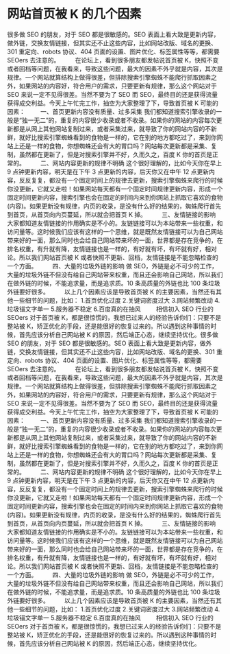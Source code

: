 # 网站首页被 K 的几个因素

很多做 SEO 的朋友，对于 SEO 都是很敏感的。SEO 表面上看大致是更新内容，做外链，交换友情链接，但其实还不止这些内容，比如网站改版、域名的更换、301 重定向、robots 协议、404 页面的设置、图片优化、标签属性等等，都需要 SEOers 去注意的。
　　
在论坛上，看到很多朋友都发帖说首页被 K，快照不变或者回档等问题，在我看来，导致这些问题，最大的因素不外乎就是内容，其次是规律。一个网站就算结构上做得很差，但排除搜索引擎蜘蛛不能爬行抓取因素之外，如果网站的内容好，符合用户的需求，只要更新有规律，那么这个网站对于 SEO 来说一定不见得很差。当然不要为了 SEO 而 SEO，最终目的还是获得流量获得成交利益。今天上午忙完工作，抽空为大家整理了下，导致首页被 K 可能的因素：
　　
一、首页更新内容没有质量、过多采集
我们都知道搜索引擎收录的一般是“独一无二”的，重复的内容很少收录或者不收录。如果你的网站的内容每次更新都是从网上其他网站复制过来，或者采集过来，就导致了你的网站内容的不新鲜，就好比搜索引擎蜘蛛看到的食物是一样的，它在别的地方都吃过了，来到你网站上还是一样的食物，你想蜘蛛还会有大的胃口吗？网站每次更新都是采集、复制，虽然都在更新了，但是对搜索引擎并不好，久而久之，百度 K 你的首页是正常的。
　　
二、网站内容更新的规律不明确
这个很好理解的，比如今天你在早上 9 点钟更新内容，明天是在下午 3 点更新的内容，后天你又在中午 12 点更新内容，反反复复，都没有一个固定时间上的规律去更新，搜索引擎蜘蛛来爬行的时候你没更新，它就又走啦！如果网站每天都有一个固定时间规律更新内容，形成一个固定时间更新内容，搜索引擎也会在固定的时间内来到你网站上抓取它喜欢的食物(内容)。如果更新没有规律，内页的收录，是没有什么好的结果的，蜘蛛爬行首先到首页，从首页向内页蔓延，所以就会把首页 K 掉。
　　
三、友情链接的影响
大家都知道友情链接的作用确实是不小的。友链链接可以为本站带来一些权重，和访问量等。这时候我们应该有这样的一个思维，就是既然友情链接可以为自己网站带来好的一面，那么同时也会给自己网站带来坏的一面，世界都是存在竞争的，在排名权重，有升就有降，友情链接也是一样的，有好就有坏，有坏就有好，相对论。所以我们网站首页被 K 或者快照不更新、回档，友情链接是不能忽略检查的一个方面。
　　
四、大量的垃圾外链的影响
做 SEO，外链是必不可少的工作，大量的垃圾外链不但没有给自己网站带来权重，而且还会影响自己网站，所以我们在做外链的时候，不能追求量，而是追求质。10 条高质量的外链也比 100 条垃圾外链要好很多。
　　
以上几个因素应该是导致首页被 K 的主要因素，当然还有其他一些细节的问题，比如：
1.首页优化过度
2.关键词密度过大
3.网站频繁改动
4.垃圾锚文字单一
5.服务器不稳定
6.百度真的在抽风
　　
相信初入 SEO 行业的 SEOers 对于首页被 K，都是很惊慌的，我想已过来人的经验告诉你们：只要不是整站被 K，矫正优化的手段，还是能很好的恢复过来的。所以遇到这种事情的时候，首先应该分析自己网站被 K 的原因，然后端正心态，继续坚持优化。很多做 SEO 的朋友，对于 SEO 都是很敏感的。SEO 表面上看大致是更新内容，做外链，交换友情链接，但其实还不止这些内容，比如网站改版、域名的更换、301 重定向、robots 协议、404 页面的设置、图片优化、标签属性等等，都需要 SEOers 去注意的。
　　
在论坛上，看到很多朋友都发帖说首页被 K，快照不变或者回档等问题，在我看来，导致这些问题，最大的因素不外乎就是内容，其次是规律。一个网站就算结构上做得很差，但排除搜索引擎蜘蛛不能爬行抓取因素之外，如果网站的内容好，符合用户的需求，只要更新有规律，那么这个网站对于 SEO 来说一定不见得很差。当然不要为了 SEO 而 SEO，最终目的还是获得流量获得成交利益。今天上午忙完工作，抽空为大家整理了下，导致首页被 K 可能的因素：
　　
一、首页更新内容没有质量、过多采集
我们都知道搜索引擎收录的一般是“独一无二”的，重复的内容很少收录或者不收录。如果你的网站的内容每次更新都是从网上其他网站复制过来，或者采集过来，就导致了你的网站内容的不新鲜，就好比搜索引擎蜘蛛看到的食物是一样的，它在别的地方都吃过了，来到你网站上还是一样的食物，你想蜘蛛还会有大的胃口吗？网站每次更新都是采集、复制，虽然都在更新了，但是对搜索引擎并不好，久而久之，百度 K 你的首页是正常的。
　　
二、网站内容更新的规律不明确
这个很好理解的，比如今天你在早上 9 点钟更新内容，明天是在下午 3 点更新的内容，后天你又在中午 12 点更新内容，反反复复，都没有一个固定时间上的规律去更新，搜索引擎蜘蛛来爬行的时候你没更新，它就又走啦！如果网站每天都有一个固定时间规律更新内容，形成一个固定时间更新内容，搜索引擎也会在固定的时间内来到你网站上抓取它喜欢的食物(内容)。如果更新没有规律，内页的收录，是没有什么好的结果的，蜘蛛爬行首先到首页，从首页向内页蔓延，所以就会把首页 K 掉。
　　
三、友情链接的影响
大家都知道友情链接的作用确实是不小的。友链链接可以为本站带来一些权重，和访问量等。这时候我们应该有这样的一个思维，就是既然友情链接可以为自己网站带来好的一面，那么同时也会给自己网站带来坏的一面，世界都是存在竞争的，在排名权重，有升就有降，友情链接也是一样的，有好就有坏，有坏就有好，相对论。所以我们网站首页被 K 或者快照不更新、回档，友情链接是不能忽略检查的一个方面。
　　
四、大量的垃圾外链的影响
做 SEO，外链是必不可少的工作，大量的垃圾外链不但没有给自己网站带来权重，而且还会影响自己网站，所以我们在做外链的时候，不能追求量，而是追求质。10 条高质量的外链也比 100 条垃圾外链要好很多。
　　
以上几个因素应该是导致首页被 K 的主要因素，当然还有其他一些细节的问题，比如：
1.首页优化过度
2.关键词密度过大
3.网站频繁改动
4.垃圾锚文字单一
5.服务器不稳定
6.百度真的在抽风
　　
相信初入 SEO 行业的 SEOers 对于首页被 K，都是很惊慌的，我想已过来人的经验告诉你们：只要不是整站被 K，矫正优化的手段，还是能很好的恢复过来的。所以遇到这种事情的时候，首先应该分析自己网站被 K 的原因，然后端正心态，继续坚持优化。
